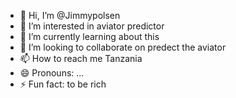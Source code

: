 - 👋 Hi, I’m @Jimmypolsen
- 👀 I’m interested in aviator predictor 
- 🌱 I’m currently learning about this
- 💞️ I’m looking to collaborate on predect the aviator 
- 📫 How to reach me Tanzania 
- 😄 Pronouns: ...
- ⚡ Fun fact: to be rich

<!---
Jimmypolsen/Jimmypolsen is a ✨ special ✨ repository because its `README.md` (this file) appears on your GitHub profile.
You can click the Preview link to take a look at your changes.
--->
